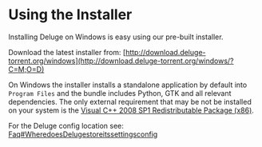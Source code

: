 # Using the Installer

Installing Deluge on Windows is easy using our pre-built installer.

Download the latest installer from: [http://download.deluge-torrent.org/windows](http://download.deluge-torrent.org/windows/?C=M;O=D)

On Windows the installer installs a standalone application by default into `Program Files` and the bundle includes Python, GTK and all relevant dependencies. The only external requirement that may be not be installed on your system is the [Visual C++ 2008 SP1 Redistributable Package (x86)](http://www.microsoft.com/downloads/details.aspx?familyid=A5C84275-3B97-4AB7-A40D-3802B2AF5FC2&displaylang=en).

For the Deluge config location see: [Faq#WheredoesDelugestoreitssettingsconfig](/faq#wheredoesdelugestoreitssettingsconfig)